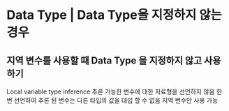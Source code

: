 # Data Type | Data Type을 지정하지 않는 경우

## 지역 변수를 사용할 때 Data Type 을 지정하지 않고 사용하기
Local variable type inference
추론 가능한 변수에 대한 자료형을 선언하지 않음
한번 선언하여 추론 된 변수는 다른 타입의 값을 대입 할 수 없음
지역 변수만 사용 가능
